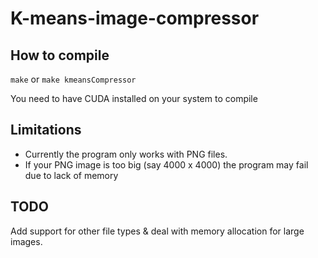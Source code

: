# K-means-image-compressor
## How to compile
``make`` or ``make kmeansCompressor``

You need to have CUDA installed on your system to compile

## Limitations
* Currently the program only works with PNG files.
* If your PNG image is too big (say 4000 x 4000) the program may fail due to lack of memory

## TODO
Add support for other file types & deal with memory allocation for large images.
